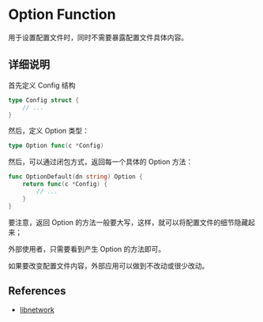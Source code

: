 # Option Function

用于设置配置文件时，同时不需要暴露配置文件具体内容。

## 详细说明

首先定义 Config 结构

```go
type Config struct {
	// ...
}
```

然后，定义 Option 类型：

```go
type Option func(c *Config)
```

然后，可以通过闭包方式，返回每一个具体的 Option 方法：

```go
func OptionDefault(dn string) Option {
	return func(c *Config) {
		// ...
	}
}
```

要注意，返回 Option 的方法一般要大写，这样，就可以将配置文件的细节隐藏起来；

外部使用者，只需要看到产生 Option 的方法即可。

如果要改变配置文件内容，外部应用可以做到不改动或很少改动。

## References

- [libnetwork](https://github.com/docker/libnetwork)
